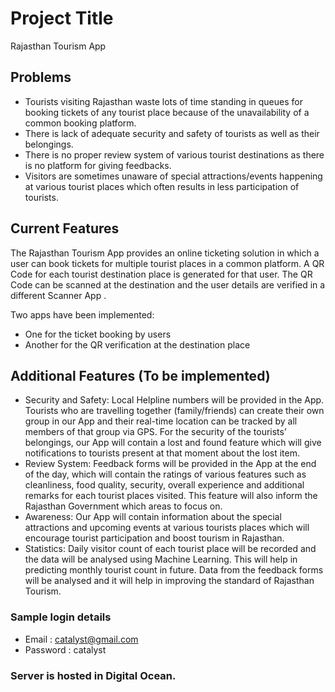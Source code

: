 # Project Title
Rajasthan Tourism App

## Problems
- Tourists visiting Rajasthan waste lots of time standing in queues for booking tickets of any tourist place because of the unavailability of a common booking platform.
- There is lack of adequate security and safety of tourists as well as their belongings.
- There is no proper review system of various tourist destinations as there is no platform for giving feedbacks.
- Visitors are sometimes unaware of special attractions/events happening at various tourist places which often results in less participation of tourists.

## Current Features
The Rajasthan Tourism App provides an online ticketing solution in which a user can book tickets for multiple tourist places in a common platform. A QR Code for each tourist destination place is generated for that user. The QR Code can be scanned at the destination and the user details are verified in a different Scanner App .

Two apps have been implemented:

- One for the ticket booking by users
- Another for the QR verification at the destination place

## Additional Features (To be implemented)
- Security and Safety:  Local Helpline numbers will be provided in the App. Tourists who are travelling together (family/friends) can create their own group in our App and their real-time location can be tracked by all members of that group via GPS.  For the security of the tourists’ belongings, our App will contain a lost and found feature which will give notifications to tourists present at that moment about the lost item.
- Review System: Feedback forms will be provided in the App at the end of the day,  which will contain the ratings of various features such as cleanliness, food quality, security, overall experience and additional remarks for each tourist places visited. This feature will also inform the Rajasthan Government which areas to focus on.
- Awareness:  Our App will contain information about the special attractions and upcoming events at various tourists places which will encourage tourist participation and boost tourism in Rajasthan.
- Statistics: Daily visitor count of each tourist place will be recorded and the data will be analysed using Machine Learning. This will help in predicting monthly tourist count in future. Data from the feedback forms will be analysed and it will help in improving the standard of Rajasthan Tourism.


### Sample login details

- Email : catalyst@gmail.com
- Password : catalyst

### Server is hosted in Digital Ocean.

